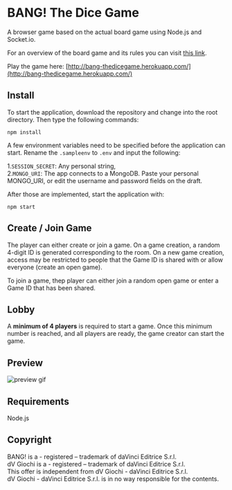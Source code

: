 # BANG! The Dice Game
A browser game based on the actual board game using Node.js and Socket.io.

For an overview of the board game and its rules you can visit [this link](https://www.ultraboardgames.com/bang/dice-game-rules.php).

Play the game here:
[http://bang-thedicegame.herokuapp.com/](http://bang-thedicegame.herokuapp.com/)

## Install
To start the application, download the repository and change into the root directory. Then type the following commands:
```
npm install
```
A few environment variables need to be specified before the application can start. Rename the `.sampleenv` to `.env` and input the following:

1.`SESSION_SECRET`: Any personal string,  
2.`MONGO_URI`: The app connects to a MongoDB. Paste your personal MONGO_URI, or edit the username and password fields on the draft.

After those are implemented, start the application with:
```
npm start
```

## Create / Join Game
The player can either create or join a game. On a game creation, a random 4-digit ID is generated corresponding to the room. On a new game creation, access may be restricted to people that the Game ID is shared with or allow everyone (create an open game).

To join a game, thep player can either join a random open game or enter a Game ID that has been shared.

## Lobby
A **minimum of 4 players** is required to start a game. Once this minimum number is reached, and all players are ready, the game creator can start the game.

## Preview
![preview gif](https://github.com/gusleak/bang-the-dice-game/blob/master/preview.gif)

## Requirements
Node.js

## Copyright
BANG! is a - registered – trademark of daVinci Editrice S.r.l.  
dV Giochi is a - registered – trademark of daVinci Editrice S.r.l.  
This offer is independent from dV Giochi - daVinci Editrice S.r.l.  
dV Giochi - daVinci Editrice S.r.l. is in no way responsible for the contents. 
